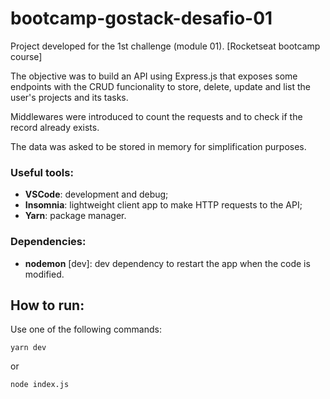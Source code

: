 # bootcamp-gostack-desafio-01

Project developed for the 1st challenge (module 01). [Rocketseat bootcamp course]

The objective was to build an API using Express.js that exposes some endpoints with the CRUD funcionality to store, delete, update and list the user's projects and its tasks.

Middlewares were introduced to count the requests and to check if the record already exists.

The data was asked to be stored in memory for simplification purposes.

### Useful tools:

- **VSCode**: development and debug;
- **Insomnia**: lightweight client app to make HTTP requests to the API;
- **Yarn**: package manager.

### Dependencies:

- **nodemon** [dev]: dev dependency to restart the app when the code is modified.

## How to run:

Use one of the following commands:

```
yarn dev
```

or

```
node index.js
```
